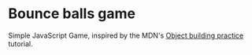 # Bounce balls game

Simple JavaScript Game, inspired by the MDN's [Object building practice](https://developer.mozilla.org/en-US/docs/Learn/JavaScript/Objects/Object_building_practice) tutorial.
